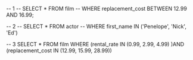 -- 1
-- SELECT \* FROM film
-- WHERE replacement_cost BETWEEN 12.99 AND 16.99;

-- 2
-- SELECT \* FROM actor
-- WHERE first_name IN ('Penelope', 'Nick', 'Ed')

-- 3
SELECT \* FROM film
WHERE (rental_rate IN (0.99, 2.99, 4.99) )AND (replacement_cost IN (12.99, 15.99, 28.99))
